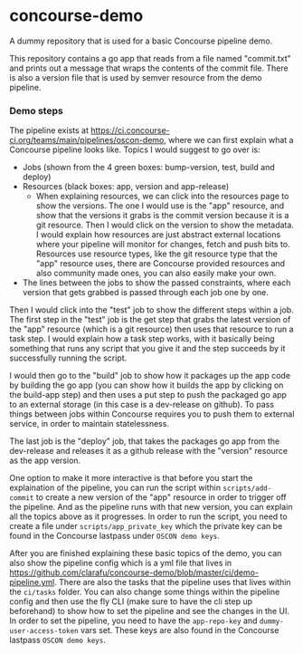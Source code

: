 # concourse-demo

A dummy repository that is used for a basic Concourse pipeline demo.

This repository contains a go app that reads from a file named "commit.txt" and prints out a message that wraps the contents of the commit file. There is also a version file that is used by semver resource from the demo pipeline.

### Demo steps

The pipeline exists at https://ci.concourse-ci.org/teams/main/pipelines/oscon-demo, where we can first explain what a Concourse pipeline looks like. Topics I would suggest to go over is:

- Jobs (shown from the 4 green boxes: bump-version, test, build and deploy)
- Resources (black boxes: app, version and app-release)
  - When explaining resources, we can click into the resources page to show the versions. The one I would use is the "app" resource, and show that the versions it grabs is the commit version because it is a git resource. Then I would click on the version to show the metadata. I would explain how resources are just abstract external locations where your pipeline will monitor for changes, fetch and push bits to. Resources use resource types, like the git resource type that the "app" resource uses, there are Concourse provided resources and also community made ones, you can also easily make your own.
- The lines between the jobs to show the passed constraints, where each version that gets grabbed is passed through each job one by one.

Then I would click into the "test" job to show the different steps within a job. The first step in the "test" job is the get step that grabs the latest version of the "app" resource (which is a git resource) then uses that resource to run a task step. I would explain how a task step works, with it basically being something that runs any script that you give it and the step succeeds by it successfully running the script. 

I would then go to the "build" job to show how it packages up the app code by building the go app (you can show how it builds the app by clicking on the build-app step) and then uses a put step to push the packaged go app to an external storage (in this case is a dev-release on github). To pass things between jobs within Concourse requires you to push them to external service, in order to maintain statelessness.

The last job is the "deploy" job, that takes the packages go app from the dev-release and releases it as a github release with the "version" resource as the app version.

One option to make it more interactive is that before you start the explaination of the pipeline, you can run the script within `scripts/add-commit` to create a new version of the "app" resource in order to trigger off the pipeline. And as the pipeline runs with that new version, you can explain all the topics above as it progresses. In order to run the script, you need to create a file under `scripts/app_private_key` which the private key can be found in the Concourse lastpass under `OSCON demo keys`. 

After you are finished explaining these basic topics of the demo, you can also show the pipeline config which is a yml file that lives in https://github.com/clarafu/concourse-demo/blob/master/ci/demo-pipeline.yml. There are also the tasks that the pipeline uses that lives within the `ci/tasks` folder. You can also change some things within the pipeline config and then use the fly CLI (make sure to have the cli step up beforehand) to show how to set the pipeline and see the changes in the UI. In order to set the pipeline, you need to have the `app-repo-key` and `dummy-user-access-token` vars set. These keys are also found in the Concourse lastpass `OSCON demo keys`. 
